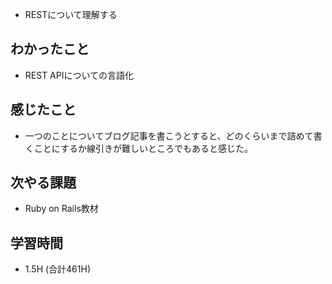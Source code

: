 - RESTについて理解する  
  
## わかったこと  
- REST APIについての言語化
  
## 感じたこと  
- 一つのことについてブログ記事を書こうとすると、どのくらいまで詰めて書くことにするか線引きが難しいところでもあると感じた。
  
## 次やる課題  
- Ruby on Rails教材
  
## 学習時間  
- 1.5H (合計461H)
